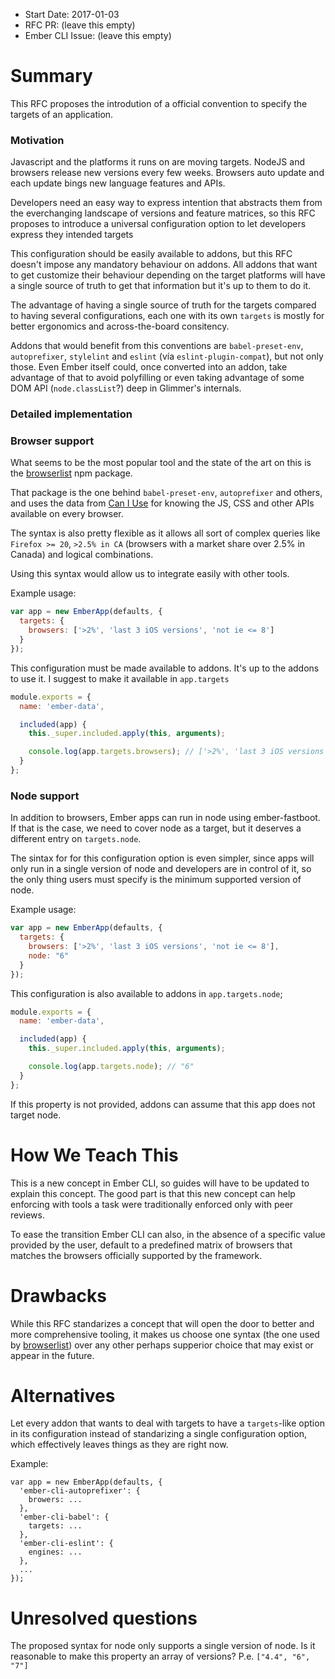- Start Date: 2017-01-03
- RFC PR: (leave this empty)
- Ember CLI Issue: (leave this empty)

# Summary

This RFC proposes the introdution of a official convention to specify the targets of an
application.

### Motivation

Javascript and the platforms it runs on are moving targets. NodeJS and browsers release new
versions every few weeks. Browsers auto update and each update bings new language features
and APIs.

Developers need an easy way to express intention that abstracts them from the everchanging
landscape of versions and feature matrices, so this RFC proposes to introduce a universal
configuration option to let developers express they intended targets

This configuration should be easily available to addons, but this RFC doesn't impose
any mandatory behaviour on addons. All addons that want to get customize their behaviour
depending on the target platforms will have a single source of truth to get that
information but it's up to them to do it.

The advantage of having a single source of truth for the targets compared to having several
configurations, each one with its own `targets` is mostly for better ergonomics and across-the-board
consitency.

Addons that would benefit from this conventions are `babel-preset-env`, `autoprefixer`,
`stylelint` and `eslint` (vía `eslint-plugin-compat`), but not only those. Even Ember itself could,
once converted into an addon, take advantage of that to avoid polyfilling or even taking
advantage of some DOM API (`node.classList`?) deep in Glimmer's internals.

### Detailed implementation


### Browser support

What seems to be the most popular tool and the state of the art on this is the [browserlist](https://github.com/ai/browserslist)
npm package.

That package is the one behind `babel-preset-env`, `autoprefixer` and others, and uses the data from
[Can I Use](http://caniuse.com/) for knowing the JS, CSS and other APIs available on every browser.

The syntax is also pretty flexible as it allows all sort of complex queries like `Firefox >= 20`,
`>2.5% in CA` (browsers with a market share over 2.5% in Canada) and logical combinations.

Using this syntax would allow us to integrate easily with other tools.

Example usage:

```js
var app = new EmberApp(defaults, {
  targets: {
    browsers: ['>2%', 'last 3 iOS versions', 'not ie <= 8']
  }
});
```

This configuration must be made available to addons. It's up to the addons to use it.
I suggest to make it available in `app.targets`

```js
module.exports = {
  name: 'ember-data',

  included(app) {
    this._super.included.apply(this, arguments);

    console.log(app.targets.browsers); // ['>2%', 'last 3 iOS versions', 'not ie <= 8']
  }
};
```

### Node support

In addition to browsers, Ember apps can run in node using ember-fastboot. If that is the
case, we need to cover node as a target, but it deserves a different entry on `targets.node`.

The sintax for for this configuration option is even simpler, since apps will only run in a single
version of node and developers are in control of it, so the only thing users must specify is the
minimum supported version of node.

Example usage:

```js
var app = new EmberApp(defaults, {
  targets: {
    browsers: ['>2%', 'last 3 iOS versions', 'not ie <= 8'],
    node: "6"
  }
});
```

This configuration is also available to addons in `app.targets.node`;

```js
module.exports = {
  name: 'ember-data',

  included(app) {
    this._super.included.apply(this, arguments);

    console.log(app.targets.node); // "6"
  }
};
```

If this property is not provided, addons can assume that this app does not target node.

# How We Teach This

This is a new concept in Ember CLI, so guides will have to be updated to explain this
concept. The good part is that this new concept can help enforcing with tools a task were
traditionally enforced only with peer reviews.

To ease the transition Ember CLI can also, in the absence of a specific value provided by the user,
default to a predefined matrix of browsers that matches the browsers officially supported by the framework.

# Drawbacks

While this RFC standarizes a concept that will open the door to better and more comprehensive tooling,
it makes us choose one syntax (the one used by [browserlist](https://github.com/ai/browserslist)) over
any other perhaps supperior choice that may exist or appear in the future.

# Alternatives

Let every addon that wants to deal with targets to have a `targets`-like option in its configuration
instead of standarizing a single configuration option, which effectively leaves things as they are
right now.

Example:

```
var app = new EmberApp(defaults, {
  'ember-cli-autoprefixer': {
    browers: ...
  },
  'ember-cli-babel': {
    targets: ...
  },
  'ember-cli-eslint': {
    engines: ...
  },
  ...
});
```

# Unresolved questions

The proposed syntax for node only supports a single version of node. Is it reasonable to
make this property an array of versions? P.e. `["4.4", "6", "7"]`
